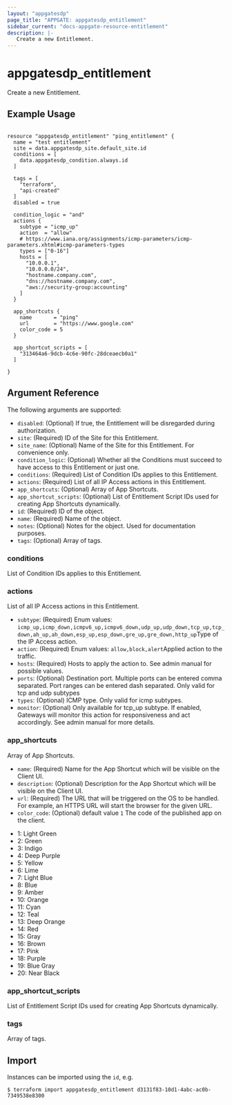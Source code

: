 ```yaml
---
layout: "appgatesdp"
page_title: "APPGATE: appgatesdp_entitlement"
sidebar_current: "docs-appgate-resource-entitlement"
description: |-
   Create a new Entitlement.
---
```


# appgatesdp_entitlement

Create a new Entitlement.

## Example Usage

```hcl

resource "appgatesdp_entitlement" "ping_entitlement" {
  name = "test entitlement"
  site = data.appgatesdp_site.default_site.id
  conditions = [
    data.appgatesdp_condition.always.id
  ]

  tags = [
    "terraform",
    "api-created"
  ]
  disabled = true

  condition_logic = "and"
  actions {
    subtype = "icmp_up"
    action  = "allow"
    # https://www.iana.org/assignments/icmp-parameters/icmp-parameters.xhtml#icmp-parameters-types
    types = ["0-16"]
    hosts = [
      "10.0.0.1",
      "10.0.0.0/24",
      "hostname.company.com",
      "dns://hostname.company.com",
      "aws://security-group:accounting"
    ]
  }

  app_shortcuts {
    name       = "ping"
    url        = "https://www.google.com"
    color_code = 5
  }

  app_shortcut_scripts = [
    "313464a6-9dcb-4c6e-90fc-28dceaecb0a1"
  ]

}

```

## Argument Reference

The following arguments are supported:


* `disabled`: (Optional) If true, the Entitlement will be disregarded during authorization.
* `site`: (Required) ID of the Site for this Entitlement.
* `site_name`: (Optional) Name of the Site for this Entitlement. For convenience only.
* `condition_logic`: (Optional) Whether all the Conditions must succeed to have access to this Entitlement or just one.
* `conditions`: (Required) List of Condition IDs applies to this Entitlement.
* `actions`: (Required) List of all IP Access actions in this Entitlement.
* `app_shortcuts`: (Optional) Array of App Shortcuts.
* `app_shortcut_scripts`: (Optional) List of Entitlement Script IDs used for creating App Shortcuts dynamically.
* `id`: (Required) ID of the object.
* `name`: (Required) Name of the object.
* `notes`: (Optional) Notes for the object. Used for documentation purposes.
* `tags`: (Optional) Array of tags.


### conditions
List of Condition IDs applies to this Entitlement.

### actions
List of all IP Access actions in this Entitlement.

* `subtype`: (Required)  Enum values: `icmp_up,icmp_down,icmpv6_up,icmpv6_down,udp_up,udp_down,tcp_up,tcp_down,ah_up,ah_down,esp_up,esp_down,gre_up,gre_down,http_up`Type of the IP Access action.
* `action`: (Required)  Enum values: `allow,block,alert`Applied action to the traffic.
* `hosts`: (Required) Hosts to apply the action to. See admin manual for possible values.
* `ports`:  (Optional) Destination port. Multiple ports can be entered comma separated. Port ranges can be entered dash separated. Only valid for tcp and udp subtypes
* `types`:  (Optional) ICMP type. Only valid for icmp subtypes.
* `monitor`:  (Optional) Only available for tcp_up subtype. If enabled, Gateways will monitor this action for responsiveness and act accordingly. See admin manual for more details.
### app_shortcuts
Array of App Shortcuts.

* `name`: (Required) Name for the App Shortcut which will be visible on the Client UI.
* `description`:  (Optional) Description for the App Shortcut which will be visible on the Client UI.
* `url`: (Required) The URL that will be triggered on the OS to be handled. For example, an HTTPS URL will start the browser for the given URL.
* `color_code`:  (Optional)  default value `1` The code of the published app on the client.
- 1: Light Green
- 2: Green
- 3: Indigo
- 4: Deep Purple
- 5: Yellow
- 6: Lime
- 7: Light Blue
- 8: Blue
- 9: Amber
- 10: Orange
- 11: Cyan
- 12: Teal
- 13: Deep Orange
- 14: Red
- 15: Gray
- 16: Brown
- 17: Pink
- 18: Purple
- 19: Blue Gray
- 20: Near Black

### app_shortcut_scripts
List of Entitlement Script IDs used for creating App Shortcuts dynamically.

### tags
Array of tags.




## Import

Instances can be imported using the `id`, e.g.

```
$ terraform import appgatesdp_entitlement d3131f83-10d1-4abc-ac0b-7349538e8300
```
